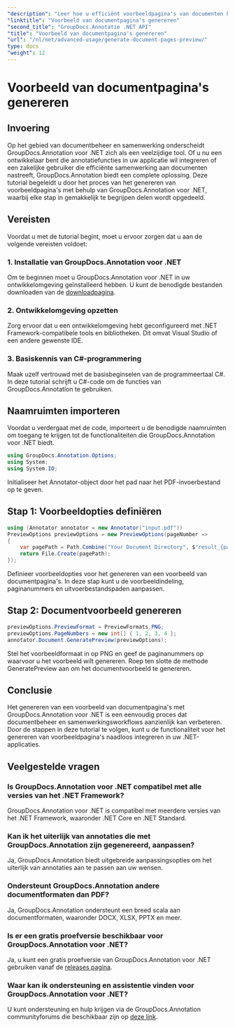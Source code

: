 ```yaml
---
"description": "Leer hoe u efficiënt voorbeeldpagina's van documenten kunt genereren met GroupDocs.Annotation voor .NET. Verbeter uw workflows voor documentbeheer met deze uitgebreide tool."
"linktitle": "Voorbeeld van documentpagina's genereren"
"second_title": "GroupDocs.Annotatie .NET API"
"title": "Voorbeeld van documentpagina's genereren"
"url": "/nl/net/advanced-usage/generate-document-pages-preview/"
type: docs
"weight": 12
---
```


# Voorbeeld van documentpagina's genereren

## Invoering
Op het gebied van documentbeheer en samenwerking onderscheidt GroupDocs.Annotation voor .NET zich als een veelzijdige tool. Of u nu een ontwikkelaar bent die annotatiefuncties in uw applicatie wil integreren of een zakelijke gebruiker die efficiënte samenwerking aan documenten nastreeft, GroupDocs.Annotation biedt een complete oplossing. Deze tutorial begeleidt u door het proces van het genereren van voorbeeldpagina's met behulp van GroupDocs.Annotation voor .NET, waarbij elke stap in gemakkelijk te begrijpen delen wordt opgedeeld.
## Vereisten
Voordat u met de tutorial begint, moet u ervoor zorgen dat u aan de volgende vereisten voldoet:
### 1. Installatie van GroupDocs.Annotation voor .NET
Om te beginnen moet u GroupDocs.Annotation voor .NET in uw ontwikkelomgeving geïnstalleerd hebben. U kunt de benodigde bestanden downloaden van de [downloadpagina](https://releases.groupdocs.com/annotation/net/).
### 2. Ontwikkelomgeving opzetten
Zorg ervoor dat u een ontwikkelomgeving hebt geconfigureerd met .NET Framework-compatibele tools en bibliotheken. Dit omvat Visual Studio of een andere gewenste IDE.
### 3. Basiskennis van C#-programmering
Maak uzelf vertrouwd met de basisbeginselen van de programmeertaal C#. In deze tutorial schrijft u C#-code om de functies van GroupDocs.Annotation te gebruiken.

## Naamruimten importeren
Voordat u verdergaat met de code, importeert u de benodigde naamruimten om toegang te krijgen tot de functionaliteiten die GroupDocs.Annotation voor .NET biedt.

```csharp
using GroupDocs.Annotation.Options;
using System;
using System.IO;

```
Initialiseer het Annotator-object door het pad naar het PDF-invoerbestand op te geven.
## Stap 1: Voorbeeldopties definiëren
```csharp
using (Annotator annotator = new Annotator("input.pdf"))
PreviewOptions previewOptions = new PreviewOptions(pageNumber =>
{
    var pagePath = Path.Combine("Your Document Directory", $"result_{pageNumber}.png");
    return File.Create(pagePath);
});
```
Definieer voorbeeldopties voor het genereren van een voorbeeld van documentpagina's. In deze stap kunt u de voorbeeldindeling, paginanummers en uitvoerbestandspaden aanpassen.
## Stap 2: Documentvoorbeeld genereren
```csharp
previewOptions.PreviewFormat = PreviewFormats.PNG;
previewOptions.PageNumbers = new int[] { 1, 2, 3, 4 };
annotator.Document.GeneratePreview(previewOptions);
```
Stel het voorbeeldformaat in op PNG en geef de paginanummers op waarvoor u het voorbeeld wilt genereren. Roep ten slotte de methode GeneratePreview aan om het documentvoorbeeld te genereren.

## Conclusie
Het genereren van een voorbeeld van documentpagina's met GroupDocs.Annotation voor .NET is een eenvoudig proces dat documentbeheer en samenwerkingsworkflows aanzienlijk kan verbeteren. Door de stappen in deze tutorial te volgen, kunt u de functionaliteit voor het genereren van voorbeeldpagina's naadloos integreren in uw .NET-applicaties.
## Veelgestelde vragen
### Is GroupDocs.Annotation voor .NET compatibel met alle versies van het .NET Framework?
GroupDocs.Annotation voor .NET is compatibel met meerdere versies van het .NET Framework, waaronder .NET Core en .NET Standard.
### Kan ik het uiterlijk van annotaties die met GroupDocs.Annotation zijn gegenereerd, aanpassen?
Ja, GroupDocs.Annotation biedt uitgebreide aanpassingsopties om het uiterlijk van annotaties aan te passen aan uw wensen.
### Ondersteunt GroupDocs.Annotation andere documentformaten dan PDF?
Ja, GroupDocs.Annotation ondersteunt een breed scala aan documentformaten, waaronder DOCX, XLSX, PPTX en meer.
### Is er een gratis proefversie beschikbaar voor GroupDocs.Annotation voor .NET?
Ja, u kunt een gratis proefversie van GroupDocs.Annotation voor .NET gebruiken vanaf de [releases pagina](https://releases.groupdocs.com/).
### Waar kan ik ondersteuning en assistentie vinden voor GroupDocs.Annotation voor .NET?
U kunt ondersteuning en hulp krijgen via de GroupDocs.Annotation communityforums die beschikbaar zijn op [deze link](https://forum.groupdocs.com/c/annotation/10).